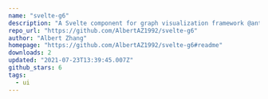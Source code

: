 ```yaml
---
name: "svelte-g6"
description: "A Svelte component for graph visualization framework @antv/g6"
repo_url: "https://github.com/AlbertAZ1992/svelte-g6"
author: "Albert Zhang"
homepage: "https://github.com/AlbertAZ1992/svelte-g6#readme"
downloads: 2
updated: "2021-07-23T13:39:45.007Z"
github_stars: 6
tags: 
  - ui
---
```


